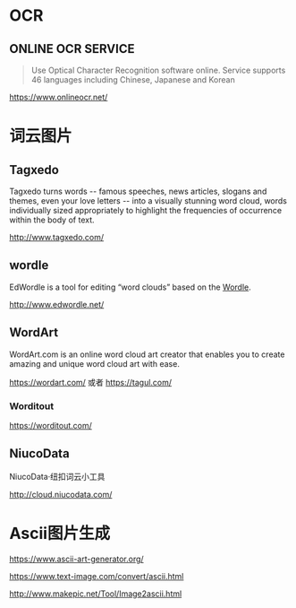 # OCR

## ONLINE OCR SERVICE

> Use Optical Character Recognition software online. Service supports 46 languages including Chinese, Japanese and Korean

https://www.onlineocr.net/

# 词云图片

## Tagxedo

Tagxedo turns words -- famous speeches, news articles, slogans and themes, even your love letters -- into a visually stunning word cloud, words individually sized appropriately to highlight the frequencies of occurrence within the body of text.

http://www.tagxedo.com/

## wordle

EdWordle is a tool for editing “word clouds” based on the [Wordle](http://www.wordle.net/). 

http://www.edwordle.net/

## WordArt

WordArt.com is an online word cloud art creator that enables you to create amazing and unique word cloud art with ease.

https://wordart.com/ 或者 https://tagul.com/

### Worditout

https://worditout.com/

## NiucoData

NiucoData·纽扣词云小工具

http://cloud.niucodata.com/

# Ascii图片生成

https://www.ascii-art-generator.org/

https://www.text-image.com/convert/ascii.html

http://www.makepic.net/Tool/Image2ascii.html

